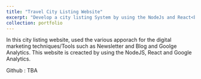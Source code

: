 ```yaml
---
title: "Travel City Listing Website"
excerpt: "Develop a city listing System by using the NodeJs and React<br/><img src='4.jpeg' >"
collection: portfolio
---
```


In this city listing website, used the various apporach for the digital marketing techniques/Tools such as Newsletter and Blog and Goolge Analytics. This website is creacted by using the NodeJS, React and Google Analytics.

Github : TBA
